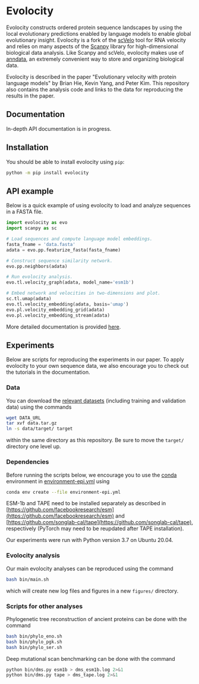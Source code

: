 # Evolocity

Evolocity constructs ordered protein sequence landscapes by using the local evolutionary predictions enabled by language models to enable global evolutionary insight. Evolocity is a fork of the [scVelo](https://github.com/theislab/scvelo) tool for RNA velocity and relies on many aspects of the [Scanpy](https://scanpy.readthedocs.io/en/stable/) library for high-dimensional biological data analysis. Like Scanpy and scVelo, evolocity makes use of [anndata](https://anndata.readthedocs.io/en/latest/), an extremely convenient way to store and organizing biological data.

Evolocity is described in the paper "Evolutionary velocity with protein language models" by Brian Hie, Kevin Yang, and Peter Kim. This repository also contains the analysis code and links to the data for reproducing the results in the paper.

## Documentation

In-depth API documentation is in progress.

## Installation

You should be able to install evolocity using `pip`:
```bash
python -m pip install evolocity
```

## API example

Below is a quick example of using evolocity to load and analyze sequences in a FASTA file.
```python
import evolocity as evo
import scanpy as sc

# Load sequences and compute language model embeddings.
fasta_fname = 'data.fasta'
adata = evo.pp.featurize_fasta(fasta_fname)

# Construct sequence similarity network.
evo.pp.neighbors(adata)

# Run evolocity analysis.
evo.tl.velocity_graph(adata, model_name='esm1b')

# Embed network and velocities in two-dimensions and plot.
sc.tl.umap(adata)
evo.tl.velocity_embedding(adata, basis='umap')
evo.pl.velocity_embedding_grid(adata)
evo.pl.velocity_embedding_stream(adata)
```

More detailed documentation is provided [here]().

## Experiments

Below are scripts for reproducing the experiments in our paper. To apply evolocity to your own sequence data, we also encourage you to check out the tutorials in the documentation.

### Data

You can download the [relevant datasets](DATA_URL) (including training and validation data) using the commands
```bash
wget DATA_URL
tar xvf data.tar.gz
ln -s data/target/ target
```
within the same directory as this repository. Be sure to move the `target/` directory one level up.

### Dependencies

Before running the scripts below, we encourage you to use the [conda](https://docs.conda.io/en/latest/) environment in [environment-epi.yml](environment-epi.yml) using
```bash
conda env create --file environment-epi.yml
```
ESM-1b and TAPE need to be installed separately as described in [https://github.com/facebookresearch/esm](https://github.com/facebookresearch/esm) and [https://github.com/songlab-cal/tape](https://github.com/songlab-cal/tape), respectively (PyTorch may need to be reupdated after TAPE installation).

Our experiments were run with Python version 3.7 on Ubuntu 20.04.

### Evolocity analysis

Our main evolocity analyses can be reproduced using the command
```bash
bash bin/main.sh
```
which will create new log files and figures in a new `figures/` directory.

### Scripts for other analyses

Phylogenetic tree reconstruction of ancient proteins can be done with the command
```bash
bash bin/phylo_eno.sh
bash bin/phylo_pgk.sh
bash bin/phylo_ser.sh
```

Deep mutational scan benchmarking can be done with the command
```bash
python bin/dms.py esm1b > dms_esm1b.log 2>&1
python bin/dms.py tape > dms_tape.log 2>&1
```
